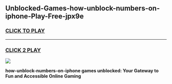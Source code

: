 
## Unblocked-Games-how-unblock-numbers-on-iphone-Play-Free-jpx9e
<h3>
<a href="https://premium76.site?title=how-unblock-numbers-on-iphone&ref=20M">CLICK TO PLAY</a></h3>
<hr>

<h3>
<a href="https://premium76.site?title=how-unblock-numbers-on-iphone&ref=20M">CLICK 2 PLAY</a>
  
</h3>

<a href="https://premium76.site?title=how-unblock-numbers-on-iphone&ref=19M"><img src="https://clearcache.store/games.png"></a>


**how-unblock-numbers-on-iphone games unblocked: Your Gateway to Fun and Accessible Online Gaming**
